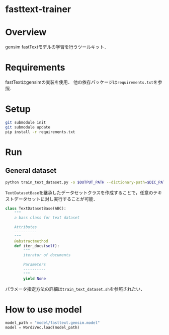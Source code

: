 fasttext-trainer
================================

# Overview

gensim fastTextモデルの学習を行うツールキット．


# Requirements

fastTextはgensimの実装を使用．
他の依存パッケージは`requirements.txt`を参照．



# Setup

```bash
git submodule init
git submodule update
pip install -r requirements.txt
```


# Run

## General dataset

```bash
python train_text_dataset.py -o $OUTPUT_PATH --dictionary-path=$DIC_PATH --corpus-path=$CORPUS_PATH --size=100 --window=8 --min-count=5
```

`TextDatasetBase`を継承したデータセットクラスを作成することで，任意のテキストデータセットに対し実行することが可能．

```python
class TextDatasetBase(ABC):
    """
    a bass class for text dataset
    
    Attributes
    ----------
    """
    @abstractmethod
    def iter_docs(self):
        """
        iterator of documents
        
        Parameters
        ----------
        """
        yield None
```

パラメータ指定方法の詳細は`train_text_dataset.sh`を参照されたい．


# How to use model

```python
model_path = "model/fasttext.gensim.model"
model = Word2Vec.load(model_path)
```
